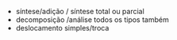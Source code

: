 - síntese/adição / síntese total ou parcial
- decomposição /análise todos os tipos também
- deslocamento simples/troca
